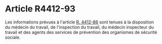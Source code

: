 # Article R4412-93

  
Les informations prévues à l'article [R. 4412-86][1] sont tenues à la disposition du médecin du travail, de l'inspection du travail, du médecin inspecteur du travail et des agents des services de prévention des organismes de sécurité sociale.

 [1]: /affichCodeArticle.do?cidTexte=LEGITEXT000006072050&idArticle=LEGIARTI000018490551&dateTexte=&categorieLien=cid